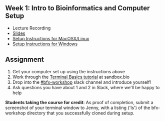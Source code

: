 ## Week 1: Intro to Bioinformatics and Computer Setup
- Lecture Recording
- [Slides](bfx_workshop_01_overview.pdf)
- [Setup Instructions for MacOSX/Linux](bfx_workshop_01_overview.ipynb)
- [Setup Instructions for Windows](bfx_workshop_01_overview_windows.ipynb)

## Assignment
1. Get your computer set up using the instructions above
2. Work through the [Terminal Basics tutorial](https://sandbox.bio/tutorials?id=terminal-basics) at sandbox.bio
3. Drop into the [#bfx-workshop](https://ictsprecisionhealth.slack.com/archives/C040Q704WS2) slack channel and introduce yourself!
4. Ask questions you have about 1 and 2 in Slack, where we'll be happy to help


**Students taking the course for credit**: 
As proof of completion, submit a screenshot of your terminal window to Jenny, with a listing ('ls') of the bfx-workshop directory that you successfully cloned during setup.
